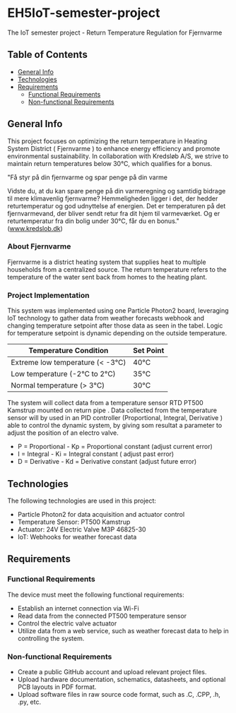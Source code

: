 # EH5IoT-semester-project
The IoT semester project - Return Temperature Regulation for Fjernvarme
## Table of Contents
- [General Info](#general-info)
- [Technologies](#technologies)
- [Requirements](#requirements)
  - [Functional Requirements](#functional-requirements)
  - [Non-functional Requirements](#non-functional-requirements)

## General Info
This project focuses on optimizing the return temperature in Heating System District ( Fjernvarme ) to enhance energy efficiency and promote environmental sustainability. In collaboration with Kredsløb A/S, we strive to maintain return temperatures below 30°C, which qualifies for a bonus.

"Få styr på din fjernvarme og spar penge på din varme

Vidste du, at du kan spare penge på din varmeregning og samtidig bidrage til mere klimavenlig fjernvarme? Hemmeligheden ligger i det, der hedder returtemperatur og god udnyttelse af energien.
Det er temperaturen på det fjernvarmevand, der bliver sendt retur fra dit hjem til varmeværket.
Og er returtemperatur fra din bolig under 30°C, får du en bonus." (www.kredslob.dk)

### About Fjernvarme
Fjernvarme is a district heating system that supplies heat to multiple households from a centralized source. The return temperature refers to the temperature of the water sent back from homes to the heating plant.

### Project Implementation
This system was implemented using one Particle Photon2 board, leveraging IoT technology to gather data from weather forecasts webhook and changing temperature setpoint after those data as seen in the tabel. 
Logic for temperature setpoint is dynamic depending on the outside temperature.

| Temperature Condition   | Set Point  |
|-------------------------|------------|
| Extreme low temperature (< -3°C) | 40°C       |
| Low temperature (-2°C to 2°C)    | 35°C       |
| Normal temperature (> 3°C)       | 30°C       |

The system will collect data from a temperature sensor RTD PT500 Kamstrup mounted on return pipe .
Data collected from the temperature sensor will by used in an PID controller (Proportional, Integral, Derivative ) able to control the dynamic system, by giving som resultat a parameter to adjust the position of an electro valve. 
- P = Proportional - Kp = Proportional constant (adjust current error)
- I = Integral - Ki = Integral constant ( adjust past error)
- D = Derivative - Kd = Derivative constant (adjust future error)

## Technologies
The following technologies are used in this project:
- Particle Photon2 for data acquisition and actuator control
- Temperature Sensor: PT500 Kamstrup
- Actuator: 24V Electric Valve M3P 46825-30
- IoT: Webhooks for weather forecast data

## Requirements
### Functional Requirements
The device must meet the following functional requirements:
- Establish an internet connection via Wi-Fi
- Read data from the connected PT500 temperature sensor
- Control the electric valve actuator
- Utilize data from a web service, such as weather forecast data to help in controlling the system.

### Non-functional Requirements

- Create a public GitHub account and upload relevant project files.
- Upload hardware documentation, schematics, datasheets, and optional PCB layouts in PDF format.
- Upload software files in raw source code format, such as .C, .CPP, .h, .py, etc.
